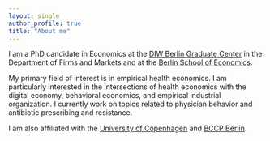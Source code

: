 ```yaml
---
layout: single
author_profile: true
title: "About me"
---
```



I am a PhD candidate in Economics at the [DIW Berlin Graduate Center] in the Department of Firms and Markets and at the [Berlin School of Economics].

My primary field of interest is in empirical health economics. I am particularly interested in the intersections of health economics with the digital economy, behavioral economics, and empirical industrial organization. I currently work on topics related to physician behavior and antibiotic prescribing and resistance.

I am also affiliated with the [University of Copenhagen] and [BCCP Berlin].




[//]: # (Links)

   [DIW Berlin Graduate Center]: <https://www.diw.de/en/diw_01.c.619412.en/graduate_center.html>
   [Berlin School of Economics]: <https://www.berlin-econ.de/>
   [University of Copenhagen]: <https://www.economics.ku.dk/>
   [BCCP Berlin]: <https://www.bccp-berlin.de/>
